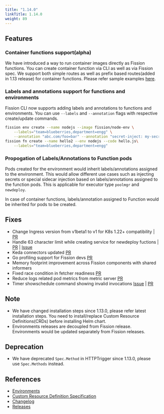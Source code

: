```yaml
---
title: "1.14.0"
linkTitle: 1.14.0
weight: 89
---
```


## Features

### Container functions support(alpha)

We have introduced a way to run container images directly as Fission functions. You can create container function via CLI as well as via Fission spec. We support both simple routes as well as prefix based routes(added in 1.13 release) for container functions. Please refer sample examples [here](/docs/usage/function/container-functions/).

### Labels and annotations support for functions and environments

Fission CLI now supports adding labels and annotations to functions and environments.
You can use `--labels` and `--annotation` flags with respective create/update commands.

```sh
fission env create --name nodejs --image fission/node-env \
    --labels="team=blueberries,department=engg" \
    --annotation "abc.com/foo=bar" --annotation "secret-inject: my-secret"
fission fn create --name hello2 --env nodejs --code hello.js\
    --labels="team=blueberries,department=engg"
```

### Propogation of Labels/Annotations to Function pods

Pods created for the environment would inherit labels/annotations assigned to the environment. This would allow different use cases such as injecting secrets or special sidecar injection based on labels/annotations assigned to the function pods. This is applicable for executor type `poolmgr` and `newdeploy`.

In case of container functions, labels/annotation assigned to Function would be inherited for pods to be created.

## Fixes

* Change Ingress version from v1beta1 to v1 for K8s 1.22+ compatibility | [PR](https://github.com/fission/fission/pull/2124)
* Handle 63 character limit while creating service for newdeploy fuctions | [PR](https://github.com/fission/fission/pull/2117) | [Issue](https://github.com/fission/fission/issues/2009)
* Keda connectors updated [PR](https://github.com/fission/fission/pull/2115)
* Go profiling support for Fission devs [PR](https://github.com/fission/fission/pull/2112)
* Memory footprint improvement across Fission components with shared informers
* Fixed race condition in fetcher readiness [PR](https://github.com/fission/fission/pull/2101)
* Reduce logs related pod metrics from metric server [PR](https://github.com/fission/fission/pull/2094)
* Timer showschedule command showing invalid invocations [Issue](https://github.com/fission/fission/issues/2131) | [PR](https://github.com/fission/fission/pull/2135)

## Note

* We have changed installation steps since 1.13.0, please refer latest installation steps. You need to install/replace Custom Resource Definitions(CRDs) before installing Helm chart.
* Environments releases are decoupled from Fission release. Environments would be updated separately from Fission releases.

## Deprecation

* We have deprecated `Spec.Method` in HTTPTrigger since 1.13.0, please use `Spec.Methods` instead.

## References

* [Environments](https://environments.fission.io/)
* [Custom Resource Definition Specification](https://doc.crds.dev/github.com/fission/fission)
* [Changelog](https://github.com/fission/fission/blob/master/CHANGELOG.md)
* [Releases](https://github.com/fission/fission/releases)

